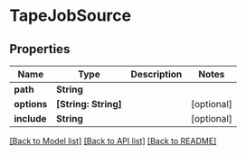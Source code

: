 # TapeJobSource

## Properties

Name | Type | Description | Notes
------------ | ------------- | ------------- | -------------
**path** | **String** |  | 
**options** | **[String: String]** |  | [optional] 
**include** | **String** |  | [optional] 

[[Back to Model list]](../README.md#documentation-for-models) [[Back to API list]](../README.md#documentation-for-api-endpoints) [[Back to README]](../README.md)


